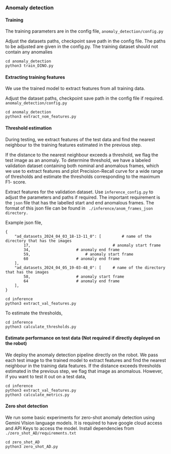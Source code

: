 ### Anomaly detection

#### Training

The training parameters are in the config file, `anomaly_detection/config.py`

Adjust the datasets paths, checkpoint save path in the config file. The paths to be adjusted are given in the config.py. The training dataset should not contain any anomalies

```
cd anomaly_detection
python3 train_DINO.py
```

#### Extracting training features

We use the trained model to extract features from all training data.

Adjust the dataset paths, checkpoint save path in the config file if required. `anomaly_detection/config.py`

```
cd anomaly_detection
python3 extract_nom_features.py
```

#### Threshold estimation

During testing, we extract features of the test data and find the nearest neighbour to the training features estimated in the previous step.

If the distance to the nearest neighbour exceeds a threshold, we flag the test image as an anomaly. To determine threshold, we have a labeled validation dataset containing both nominal and anomalous frames, which we use to extract features and plot Precision-Recall curve for a wide range of thresholds and estimate the thresholds corresponding to the maximum F1- score.

Extract  features for the validation dataset. Use `inference_config.py` to adjust the parameters and paths if required. The important requirement is the `json` file that has the labelled start and end anomalous frames. The format of this json file can be found in ` ./inference/anom_frames_json directory.`

Example json file,

```
{
    "ad_datasets_2024_04_03_18-13-11_0": [         # name of the directory that has the images
        17,	                                   # anomaly start frame
        34,					   # anomaly end frame
        59,				           # anomaly start frame
        60					   # anomaly end frame
    ],
    "ad_datasets_2024_04_05_19-03-48_0": [	   # name of the directory that has the images
        58,					   # anomaly start frame
        64					   # anomaly end frame
    ],
}
```

```
cd inference
python3 extract_val_features.py
```

To estimate the thresholds,

```
cd inference
python3 calculate_thresholds.py
```

#### Estimate performance on test data (Not required if directly deployed on the robot)

We deploy the anomaly detection pipeline directly on the robot. We pass each test image to the trained model to extract features and find the nearest neighbour in the training data features. If the distance exceeds thresholds estimated in the previous step, we flag that image as anomalous. However, if you want to test it out on a test data,

```
cd inference
python3 extract_val_features.py
python3 calculate_metrics.py

```

#### Zero shot detection

We run some basic experiments for zero-shot anomaly detection using Gemini VIsion language models. It is required to have google cloud access and API Keys to access the model. Install dependencies from `./zero_shot_AD/requirements.txt`

```
cd zero_shot_AD
python3 zero_shot_AD.py
```
